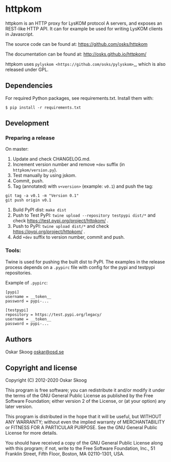 # httpkom

httpkom is an HTTP proxy for LysKOM protocol A servers, and exposes an
REST-like HTTP API. It can for example be used for writing LysKOM
clients in Javascript.

The source code can be found at: https://github.com/osks/httpkom

The documentation can be found at: http://osks.github.io/httpkom/

httpkom uses `pylyskom <https://github.com/osks/pylyskom>`_, which
is also released under GPL.


## Dependencies

For required Python packages, see requirements.txt. Install them with:

    $ pip install -r requirements.txt


## Development

### Preparing a release

On master:

1. Update and check CHANGELOG.md.
1. Increment version number and remove `+dev` suffix
   (in `httpkom/version.py`).
1. Test manually by using jskom.
1. Commit, push.
1. Tag (annotated) with `v<version>` (example: `v0.1`) and push the tag:
```
git tag -a v0.1 -m "Version 0.1"
git push origin v0.1
```
1. Build PyPI dist: `make dist`
1. Push to Test PyPI: `twine upload --repository testpypi dist/*` and check
   https://test.pypi.org/project/httpkom/ .
1. Push to PyPI: `twine upload dist/*` and check
   https://pypi.org/project/httpkom/ .
1. Add `+dev` suffix to version number, commit and push.


### Tools:

Twine is used for pushing the built dist to PyPI. The examples in the
release process depends on a `.pypirc` file with config for the pypi
and testpypi repositories.

Example of `.pypirc`:
```
[pypi]
username = __token__
password = pypi-...

[testpypi]
repository = https://test.pypi.org/legacy/
username = __token__
password = pypi-...
```


## Authors

Oskar Skoog <oskar@osd.se>


## Copyright and license

Copyright (C) 2012-2020 Oskar Skoog

This program is free software; you can redistribute it and/or
modify it under the terms of the GNU General Public License
as published by the Free Software Foundation; either version 2
of the License, or (at your option) any later version.

This program is distributed in the hope that it will be useful,
but WITHOUT ANY WARRANTY; without even the implied warranty of
MERCHANTABILITY or FITNESS FOR A PARTICULAR PURPOSE.  See the
GNU General Public License for more details.

You should have received a copy of the GNU General Public License
along with this program; if not, write to the Free Software
Foundation, Inc., 51 Franklin Street, Fifth Floor, Boston,
MA  02110-1301, USA.
